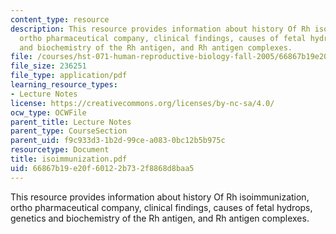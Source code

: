 ```yaml
---
content_type: resource
description: This resource provides information about history Of Rh isoimmunization,
  ortho pharmaceutical company, clinical findings, causes of fetal hydrops, genetics
  and biochemistry of the Rh antigen, and Rh antigen complexes.
file: /courses/hst-071-human-reproductive-biology-fall-2005/66867b19e20f60122b732f8868d8baa5_isoimmunization.pdf
file_size: 236251
file_type: application/pdf
learning_resource_types:
- Lecture Notes
license: https://creativecommons.org/licenses/by-nc-sa/4.0/
ocw_type: OCWFile
parent_title: Lecture Notes
parent_type: CourseSection
parent_uid: f9c933d3-1b2d-99ce-a083-0bc12b5b975c
resourcetype: Document
title: isoimmunization.pdf
uid: 66867b19-e20f-6012-2b73-2f8868d8baa5
---
```

This resource provides information about history Of Rh isoimmunization, ortho pharmaceutical company, clinical findings, causes of fetal hydrops, genetics and biochemistry of the Rh antigen, and Rh antigen complexes.